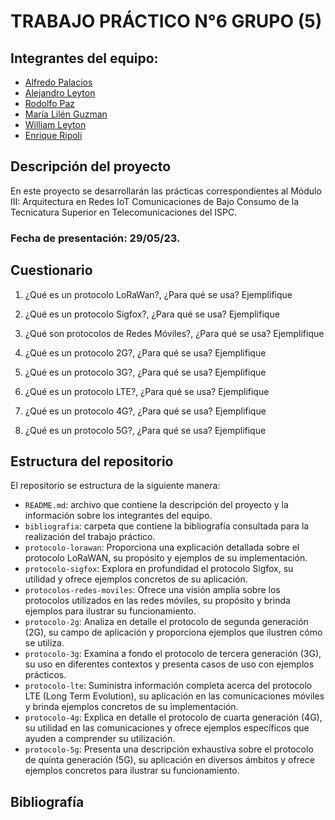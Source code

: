 # TRABAJO PRÁCTICO N°6 GRUPO (5)

## Integrantes del equipo:
- [Alfredo Palacios](https://github.com/alfredop37)
- [Alejandro Leyton](https://github.com/leytonale)
- [Rodolfo Paz](https://github.com/domi74)
- [María Lilén Guzman](https://github.com/lilenguzman01)
- [William Leyton](https://github.com/wleyton89)
- [Enrique Ripoli](https://github.com/enriqueripoli)

## Descripción del proyecto
En este proyecto se desarrollarán las prácticas correspondientes al Módulo III: Arquitectura en Redes IoT Comunicaciones de Bajo Consumo de la Tecnicatura Superior en Telecomunicaciones del ISPC.

### Fecha de presentación: 29/05/23.
## Cuestionario 
1) ¿Qué es un protocolo LoRaWan?, ¿Para qué se usa? Ejemplifique

2) ¿Qué es un protocolo Sigfox?, ¿Para qué se usa? Ejemplifique

3) ¿Qué son protocolos de Redes Móviles?, ¿Para qué se usa? Ejemplifique

4) ¿Qué es un protocolo 2G?, ¿Para qué se usa? Ejemplifique

5) ¿Qué es un protocolo 3G?, ¿Para qué se usa? Ejemplifique

6) ¿Qué es un protocolo LTE?, ¿Para qué se usa? Ejemplifique

7) ¿Qué es un protocolo 4G?, ¿Para qué se usa? Ejemplifique

8) ¿Qué es un protocolo 5G?, ¿Para qué se usa? Ejemplifique

## Estructura del repositorio
El repositorio se estructura de la siguiente manera:
- `README.md`: archivo que contiene la descripción del proyecto y la información sobre los integrantes del equipo.
- `bibliografia`: carpeta que contiene la bibliografía consultada para la realización del trabajo práctico.
- `protocolo-lorawan`: Proporciona una explicación detallada sobre el protocolo LoRaWAN, su propósito y ejemplos de su implementación.
- `protocolo-sigfox`: Explora en profundidad el protocolo Sigfox, su utilidad y ofrece ejemplos concretos de su aplicación.
- `protocolos-redes-moviles`: Ofrece una visión amplia sobre los protocolos utilizados en las redes móviles, su propósito y brinda ejemplos para ilustrar su funcionamiento.
- `protocolo-2g`: Analiza en detalle el protocolo de segunda generación (2G), su campo de aplicación y proporciona ejemplos que ilustren cómo se utiliza.
- `protocolo-3g`: Examina a fondo el protocolo de tercera generación (3G), su uso en diferentes contextos y presenta casos de uso con ejemplos prácticos.
- `protocolo-lte`: Suministra información completa acerca del protocolo LTE (Long Term Evolution), su aplicación en las comunicaciones móviles y brinda ejemplos concretos de su implementación.
- `protocolo-4g`: Explica en detalle el protocolo de cuarta generación (4G), su utilidad en las comunicaciones y ofrece ejemplos específicos que ayuden a comprender su utilización.
- `protocolo-5g`: Presenta una descripción exhaustiva sobre el protocolo de quinta generación (5G), su aplicación en diversos ámbitos y ofrece ejemplos concretos para ilustrar su funcionamiento.




## Bibliografía


